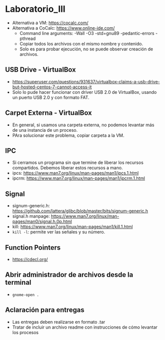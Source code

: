 # Laboratorio_III
- Alternativa a VM: https://cocalc.com/
- Alternativa a CoCalc: https://www.online-ide.com/
  - Command line arguments: -Wall -O3 -std=gnu89 -pedantic-errors -pthread
  - Copiar todos los archivos con el mismo nombre y contenido.
  - Solo es para probar ejecución, no se puede observar creación de archivos.

## USB Drive - VirtualBox
  - https://superuser.com/questions/931637/virtualbox-claims-a-usb-drive-but-hosted-centos-7-cannot-access-it
  - Solo lo pude hacer funcionar con driver USB 2.0 de VirtualBox, usando un puerto USB 2.0 y con formato FAT.

## Carpet Externa - VirtualBox
  - En general, si usamos una carpeta externa, no podemos levantar más de una instancia de un proceso.
  - PAra solucionar este problema, copiar carpeta a la VM.

## IPC
- Si cerramos un programa sin que termine de liberar los recursos compartidos. Debemos liberar estos recursos a mano.
- ipcs: https://www.man7.org/linux/man-pages/man1/ipcs.1.html
- ipcrm: https://www.man7.org/linux/man-pages/man1/ipcrm.1.html

## Signal
- signum-generic.h: https://github.com/lattera/glibc/blob/master/bits/signum-generic.h
- signal.h manpage: https://www.man7.org/linux/man-pages/man0/signal.h.0p.html
- kill: https://www.man7.org/linux/man-pages/man1/kill.1.html
- ```kill -l```: permite ver las señales y su número.

## Function Pointers
- https://cdecl.org/

## Abrir administrador de archivos desde la terminal 
- ```gnome-open .```

## Aclaración para entregas
- Las entregas deben realizarse en formato .tar
- Tratar de incluir un archivo readme con instrucciones de cómo levantar los procesos
